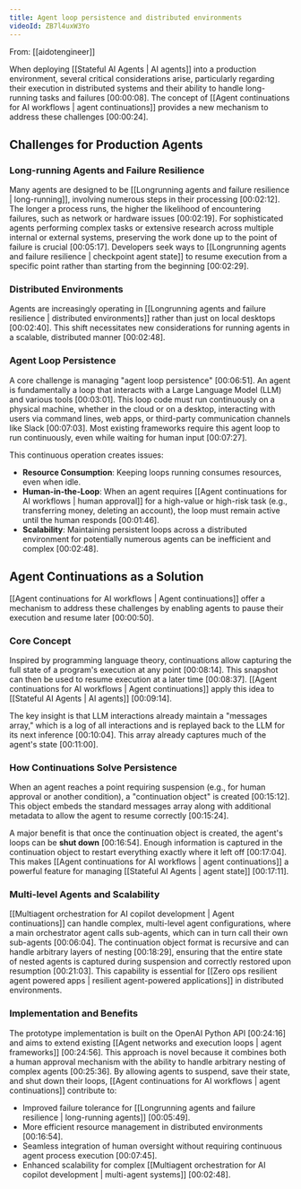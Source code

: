 ```yaml
---
title: Agent loop persistence and distributed environments
videoId: ZB7l4uxW3Yo
---
```


From: [[aidotengineer]] <br/> 

When deploying [[Stateful AI Agents | AI agents]] into a production environment, several critical considerations arise, particularly regarding their execution in distributed systems and their ability to handle long-running tasks and failures <a class="yt-timestamp" data-t="00:00:08">[00:00:08]</a>. The concept of [[Agent continuations for AI workflows | agent continuations]] provides a new mechanism to address these challenges <a class="yt-timestamp" data-t="00:00:24">[00:00:24]</a>.

## Challenges for Production Agents

### Long-running Agents and Failure Resilience
Many agents are designed to be [[Longrunning agents and failure resilience | long-running]], involving numerous steps in their processing <a class="yt-timestamp" data-t="00:02:12">[00:02:12]</a>. The longer a process runs, the higher the likelihood of encountering failures, such as network or hardware issues <a class="yt-timestamp" data-t="00:02:19">[00:02:19]</a>. For sophisticated agents performing complex tasks or extensive research across multiple internal or external systems, preserving the work done up to the point of failure is crucial <a class="yt-timestamp" data-t="00:05:17">[00:05:17]</a>. Developers seek ways to [[Longrunning agents and failure resilience | checkpoint agent state]] to resume execution from a specific point rather than starting from the beginning <a class="yt-timestamp" data-t="00:02:29">[00:02:29]</a>.

### Distributed Environments
Agents are increasingly operating in [[Longrunning agents and failure resilience | distributed environments]] rather than just on local desktops <a class="yt-timestamp" data-t="00:02:40">[00:02:40]</a>. This shift necessitates new considerations for running agents in a scalable, distributed manner <a class="yt-timestamp" data-t="00:02:48">[00:02:48]</a>.

### Agent Loop Persistence
A core challenge is managing "agent loop persistence" <a class="yt-timestamp" data-t="00:06:51">[00:06:51]</a>. An agent is fundamentally a loop that interacts with a Large Language Model (LLM) and various tools <a class="yt-timestamp" data-t="00:03:01">[00:03:01]</a>. This loop code must run continuously on a physical machine, whether in the cloud or on a desktop, interacting with users via command lines, web apps, or third-party communication channels like Slack <a class="yt-timestamp" data-t="00:07:03">[00:07:03]</a>. Most existing frameworks require this agent loop to run continuously, even while waiting for human input <a class="yt-timestamp" data-t="00:07:27">[00:07:27]</a>.

This continuous operation creates issues:
*   **Resource Consumption**: Keeping loops running consumes resources, even when idle.
*   **Human-in-the-Loop**: When an agent requires [[Agent continuations for AI workflows | human approval]] for a high-value or high-risk task (e.g., transferring money, deleting an account), the loop must remain active until the human responds <a class="yt-timestamp" data-t="00:01:46">[00:01:46]</a>.
*   **Scalability**: Maintaining persistent loops across a distributed environment for potentially numerous agents can be inefficient and complex <a class="yt-timestamp" data-t="00:02:48">[00:02:48]</a>.

## Agent Continuations as a Solution

[[Agent continuations for AI workflows | Agent continuations]] offer a mechanism to address these challenges by enabling agents to pause their execution and resume later <a class="yt-timestamp" data-t="00:00:50">[00:00:50]</a>.

### Core Concept
Inspired by programming language theory, continuations allow capturing the full state of a program's execution at any point <a class="yt-timestamp" data-t="00:08:14">[00:08:14]</a>. This snapshot can then be used to resume execution at a later time <a class="yt-timestamp" data-t="00:08:37">[00:08:37]</a>. [[Agent continuations for AI workflows | Agent continuations]] apply this idea to [[Stateful AI Agents | AI agents]] <a class="yt-timestamp" data-t="00:09:14">[00:09:14]</a>.

The key insight is that LLM interactions already maintain a "messages array," which is a log of all interactions and is replayed back to the LLM for its next inference <a class="yt-timestamp" data-t="00:10:04">[00:10:04]</a>. This array already captures much of the agent's state <a class="yt-timestamp" data-t="00:11:00">[00:11:00]</a>.

### How Continuations Solve Persistence
When an agent reaches a point requiring suspension (e.g., for human approval or another condition), a "continuation object" is created <a class="yt-timestamp" data-t="00:15:12">[00:15:12]</a>. This object embeds the standard messages array along with additional metadata to allow the agent to resume correctly <a class="yt-timestamp" data-t="00:15:24">[00:15:24]</a>.

A major benefit is that once the continuation object is created, the agent's loops can be **shut down** <a class="yt-timestamp" data-t="00:16:54">[00:16:54]</a>. Enough information is captured in the continuation object to restart everything exactly where it left off <a class="yt-timestamp" data-t="00:17:04">[00:17:04]</a>. This makes [[Agent continuations for AI workflows | agent continuations]] a powerful feature for managing [[Stateful AI Agents | agent state]] <a class="yt-timestamp" data-t="00:17:11">[00:17:11]</a>.

### Multi-level Agents and Scalability
[[Multiagent orchestration for AI copilot development | Agent continuations]] can handle complex, multi-level agent configurations, where a main orchestrator agent calls sub-agents, which can in turn call their own sub-agents <a class="yt-timestamp" data-t="00:06:04">[00:06:04]</a>. The continuation object format is recursive and can handle arbitrary layers of nesting <a class="yt-timestamp" data-t="00:18:29">[00:18:29]</a>, ensuring that the entire state of nested agents is captured during suspension and correctly restored upon resumption <a class="yt-timestamp" data-t="00:21:03">[00:21:03]</a>. This capability is essential for [[Zero ops resilient agent powered apps | resilient agent-powered applications]] in distributed environments.

### Implementation and Benefits
The prototype implementation is built on the OpenAI Python API <a class="yt-timestamp" data-t="00:24:16">[00:24:16]</a> and aims to extend existing [[Agent networks and execution loops | agent frameworks]] <a class="yt-timestamp" data-t="00:24:56">[00:24:56]</a>. This approach is novel because it combines both a human approval mechanism with the ability to handle arbitrary nesting of complex agents <a class="yt-timestamp" data-t="00:25:36">[00:25:36]</a>. By allowing agents to suspend, save their state, and shut down their loops, [[Agent continuations for AI workflows | agent continuations]] contribute to:
*   Improved failure tolerance for [[Longrunning agents and failure resilience | long-running agents]] <a class="yt-timestamp" data-t="00:05:49">[00:05:49]</a>.
*   More efficient resource management in distributed environments <a class="yt-timestamp" data-t="00:16:54">[00:16:54]</a>.
*   Seamless integration of human oversight without requiring continuous agent process execution <a class="yt-timestamp" data-t="00:07:45">[00:07:45]</a>.
*   Enhanced scalability for complex [[Multiagent orchestration for AI copilot development | multi-agent systems]] <a class="yt-timestamp" data-t="00:02:48">[00:02:48]</a>.